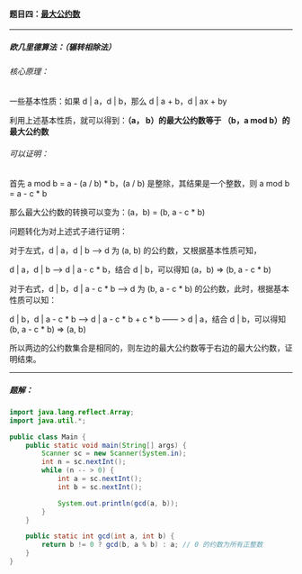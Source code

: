 #### 题目四：<a href="https://www.acwing.com/problem/content/874/">最大公约数</a>

--------------

##### 欧几里德算法：（辗转相除法）

###### 核心原理：

一些基本性质：如果 d | a，d | b，那么 d | a + b，d | ax + by

利用上述基本性质，就可以得到：<strong>（a， b）的最大公约数等于 （b，a mod b）的最大公约数</strong>

###### 可以证明：

首先 a mod b = a - (a / b) * b，(a / b) 是整除，其结果是一个整数，则 a mod b = a - c * b

那么最大公约数的转换可以变为：(a，b) = (b, a - c * b)

问题转化为对上述式子进行证明：

对于左式，d | a，d | b ——> d 为 (a, b) 的公约数，又根据基本性质可知，

d | a，d | b ——> d | a - c * b，结合 d | b，可以得知 (a，b) => (b, a - c * b)

对于右式，d | b，d | a - c * b ——> d 为 (b, a - c * b) 的公约数，此时，根据基本性质可以知：

d | b，d | a - c * b ——> d | a - c * b + c * b —— > d | a，结合 d | b，可以得知 (b, a - c * b) => (a, b)

所以两边的公约数集合是相同的，则左边的最大公约数等于右边的最大公约数，证明结束。

------------------

##### 题解：

```java
import java.lang.reflect.Array;
import java.util.*;

public class Main {
    public static void main(String[] args) {
        Scanner sc = new Scanner(System.in);
        int n = sc.nextInt();
        while (n -- > 0) {
            int a = sc.nextInt();
            int b = sc.nextInt();

            System.out.println(gcd(a, b));
        }
    }

    public static int gcd(int a, int b) {
        return b != 0 ? gcd(b, a % b) : a; // 0 的约数为所有正整数
    }
}
```

